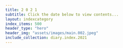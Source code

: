 ```yaml
---
title: 2 0 2 1
subtitle: Click the date below to view contents...
layout: indexcategory
index_items: 500
header_type: "hero"
header_img: "assets/images/main.002.jpeg"
include_collection: diary.index.2021
---
```

